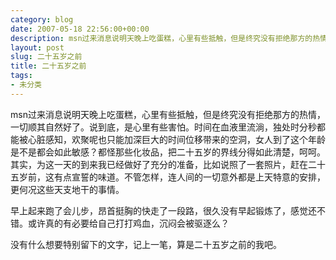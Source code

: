 ```yaml
---
category: blog
date: 2007-05-18 22:56:00+00:00
description: msn过来消息说明天晚上吃蛋糕，心里有些抵触，但是终究没有拒绝那方的热情，一切顺
layout: post
slug: 二十五岁之前
title: 二十五岁之前
tags:
- 未分类
---
```


msn过来消息说明天晚上吃蛋糕，心里有些抵触，但是终究没有拒绝那方的热情，一切顺其自然好了。说到底，是心里有些害怕。时间在血液里流淌，独处时分秒都能被心脏感知，欢聚呢也只能加深巨大的时间位移带来的空洞，女人到了这个年龄是不是都会如此敏感？都怪那些化妆品，把二十五岁的界线分得如此清楚，呵呵。其实，为这一天的到来我已经做好了充分的准备，比如说照了一套照片，赶在二十五岁前，这有点宣誓的味道。不管怎样，连人间的一切意外都是上天特意的安排，更何况这些天支地干的事情。

  


早上起来跑了会儿步，昂首挺胸的快走了一段路，很久没有早起锻炼了，感觉还不错。或许真的有必要给自己打打鸡血，沉闷会被驱逐么？

  


没有什么想要特别留下的文字，记上一笔，算是二十五岁之前的我吧。
